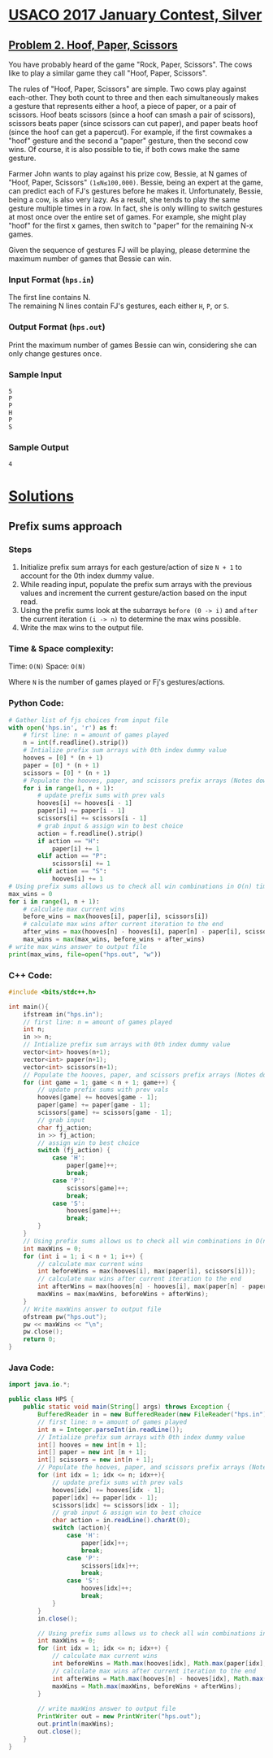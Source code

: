# [USACO 2017 January Contest, Silver](http://www.usaco.org/index.php?page=jan17results)
## [Problem 2. Hoof, Paper, Scissors](http://www.usaco.org/index.php?page=viewproblem2&cpid=691)

You have probably heard of the game "Rock, Paper, Scissors". The cows like to play a similar game they call "Hoof, Paper, Scissors".  

The rules of "Hoof, Paper, Scissors" are simple. Two cows play against each-other. They both count to three and then each simultaneously makes a gesture that represents either a hoof, a piece of paper, or a pair of scissors. Hoof beats scissors (since a hoof can smash a pair of scissors), scissors beats paper (since scissors can cut paper), and paper beats hoof (since the hoof can get a papercut). For example, if the first cowmakes a "hoof" gesture and the second a "paper" gesture, then the second cow wins. Of course, it is also possible to tie, if both cows make the same gesture.  

Farmer John wants to play against his prize cow, Bessie, at N games of "Hoof, Paper, Scissors" `(1≤N≤100,000)`. Bessie, being an expert at the game, can predict each of FJ's gestures before he makes it. Unfortunately, Bessie, being a cow, is also very lazy. As a result, she tends to play the same gesture multiple times in a row. In fact, she is only willing to switch gestures at most once over the entire set of games. For example, she might play "hoof" for the first x games, then switch to "paper" for the remaining N-x games.  

Given the sequence of gestures FJ will be playing, please determine the maximum number of games that Bessie can win.

### Input Format (`hps.in`)
The first line contains N.  
The remaining N lines contain FJ's gestures, each either `H`, `P`, or `S`.  

### Output Format (`hps.out`)
Print the maximum number of games Bessie can win, considering she can only change gestures once.

### Sample Input
```
5
P
P
H
P
S
```

### Sample Output
```
4
```

# [Solutions](https://github.com/Reddimus/USACO_notes/tree/main/Prefix_Sums/Silver/P2_2017-Hoof_Paper_Scissors)

## Prefix sums approach

### Steps
1. Initialize prefix sum arrays for each gesture/action of size `N + 1` to account for the 0th index dummy value.
2. While reading input, populate the prefix sum arrays with the previous values and increment the current gesture/action based on the input read.
3. Using the prefix sums look at the subarrays `before (0 -> i)` and `after` the current iteration `(i -> n)` to determine the max wins possible.
4. Write the max wins to the output file.

### Time & Space complexity:
Time: `O(N)`
Space: `O(N)`

Where `N` is the number of games played or Fj's gestures/actions.

### Python Code:
```Python
# Gather list of fjs choices from input file
with open('hps.in', 'r') as f:
	# first line: n = amount of games played
	n = int(f.readline().strip())
	# Intialize prefix sum arrays with 0th index dummy value
	hooves = [0] * (n + 1)
	paper = [0] * (n + 1)
	scissors = [0] * (n + 1)
	# Populate the hooves, paper, and scissors prefix arrays (Notes down action wins for every iteration)
	for i in range(1, n + 1):
		# update prefix sums with prev vals
		hooves[i] += hooves[i - 1]
		paper[i] += paper[i - 1]
		scissors[i] += scissors[i - 1]
		# grab input & assign win to best choice
		action = f.readline().strip()
		if action == "H":
			paper[i] += 1
		elif action == "P":
			scissors[i] += 1
		elif action == "S":
			hooves[i] += 1
# Using prefix sums allows us to check all win combinations in O(n) time
max_wins = 0
for i in range(1, n + 1):
	# calculate max current wins
	before_wins = max(hooves[i], paper[i], scissors[i])
	# calculate max wins after current iteration to the end
	after_wins = max(hooves[n] - hooves[i], paper[n] - paper[i], scissors[n] - scissors[i])
	max_wins = max(max_wins, before_wins + after_wins)
# write max_wins answer to output file
print(max_wins, file=open("hps.out", "w"))
```

### C++ Code:
```cpp
#include <bits/stdc++.h>

int main(){
	ifstream in("hps.in");
	// first line: n = amount of games played
	int n;
	in >> n;
	// Intialize prefix sum arrays with 0th index dummy value
	vector<int> hooves(n+1);
	vector<int> paper(n+1);
	vector<int> scissors(n+1);
	// Populate the hooves, paper, and scissors prefix arrays (Notes down action wins for every iteration)
	for (int game = 1; game < n + 1; game++) {
		// update prefix sums with prev vals
		hooves[game] += hooves[game - 1];
		paper[game] += paper[game - 1];
		scissors[game] += scissors[game - 1];
		// grab input
		char fj_action;
		in >> fj_action;
		// assign win to best choice
		switch (fj_action) {
			case 'H':
				paper[game]++;
				break;
			case 'P':
				scissors[game]++;
				break;
			case 'S':
				hooves[game]++;
				break;
		}
	}
	// Using prefix sums allows us to check all win combinations in O(n) time
	int maxWins = 0;
	for (int i = 1; i < n + 1; i++) {
		// calculate max current wins
		int beforeWins = max(hooves[i], max(paper[i], scissors[i]));
		// calculate max wins after current iteration to the end
		int afterWins = max(hooves[n] - hooves[i], max(paper[n] - paper[i], scissors[n] - scissors[i]));
		maxWins = max(maxWins, beforeWins + afterWins);
	}
	// Write maxWins answer to output file
	ofstream pw("hps.out");
	pw << maxWins << "\n";
	pw.close();
	return 0;
}
```

### Java Code:
```java
import java.io.*;

public class HPS {
	public static void main(String[] args) throws Exception {
		BufferedReader in = new BufferedReader(new FileReader("hps.in"));
		// first line: n = amount of games played
		int n = Integer.parseInt(in.readLine());
		// Intialize prefix sum arrays with 0th index dummy value
		int[] hooves = new int[n + 1];
		int[] paper = new int [n + 1];
		int[] scissors = new int[n + 1];
		// Populate the hooves, paper, and scissors prefix arrays (Notes down action wins for every iteration)
		for (int idx = 1; idx <= n; idx++){
			// update prefix sums with prev vals
			hooves[idx] += hooves[idx - 1];
			paper[idx] += paper[idx - 1];
			scissors[idx] += scissors[idx - 1];
			// grab input & assign win to best choice
			char action = in.readLine().charAt(0);
			switch (action){
				case 'H':
					paper[idx]++;
					break;
				case 'P':
					scissors[idx]++;
					break;
				case 'S':
					hooves[idx]++;
					break;
			}
		}
		in.close();

		// Using prefix sums allows us to check all win combinations in O(n) time
		int maxWins = 0;
		for (int idx = 1; idx <= n; idx++) {
			// calculate max current wins
			int beforeWins = Math.max(hooves[idx], Math.max(paper[idx], scissors[idx]));
			// calculate max wins after current iteration to the end
			int afterWins = Math.max(hooves[n] - hooves[idx], Math.max(paper[n] - paper[idx], scissors[n] - scissors[idx]));
			maxWins = Math.max(maxWins, beforeWins + afterWins);
		}
		
		// write maxWins answer to output file
		PrintWriter out = new PrintWriter("hps.out");
		out.println(maxWins);
		out.close();
	}
}
```